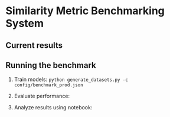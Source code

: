 # Similarity Metric Benchmarking System

## Current results

## Running the benchmark

1. Train models: `python generate_datasets.py -c config/benchmark_prod.json`

2. Evaluate performance:

3. Analyze results using notebook:

```

